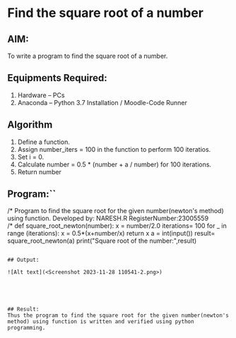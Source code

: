 # Find the square root of a number

## AIM:
To write a program to find the square root of a number.

## Equipments Required:
1. Hardware – PCs
2. Anaconda – Python 3.7 Installation / Moodle-Code Runner

## Algorithm
1. Define a function.
2. Assign number_iters = 100 in the function to perform 100 iteratios.
3. Set i = 0.
4. Calculate  number = 0.5 * (number + a / number) for 100 iterations.
5. Return number

## Program:``
/*
Program to find the square root for the given number(newton's method) using function.
Developed by: NARESH.R
RegisterNumber:23005559  
/*
def square_root_newton(number):
    x = number/2.0
    iterations= 100
    for _ in range (iterations):
        x = 0.5*(x+number/x)
    return x
a = int(input())
result= square_root_newton(a)
print("Square root of the number:",result)
```

## Output:

![Alt text](<Screenshot 2023-11-28 110541-2.png>)





## Result:
Thus the program to find the square root for the given number(newton's method) using function is written and verified using python programming.
